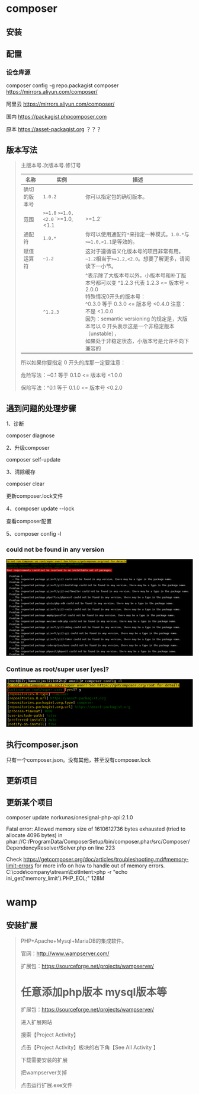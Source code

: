 # composer

## 安装

## 配置

### 设仓库源

composer config -g repo.packagist composer https://mirrors.aliyun.com/composer/



阿里云 https://mirrors.aliyun.com/composer/

国内    https://packagist.phpcomposer.com

原本    https://asset-packagist.org     ？？？









## 版本写法 

>  
>
>  主版本号.次版本号.修订号
>
>  | 名称         | 实例                                    | 描述                                                         |
>  | ------------ | --------------------------------------- | ------------------------------------------------------------ |
>  | 确切的版本号 | `1.0.2`                                 | 你可以指定包的确切版本。                                     |
>  | 范围         | `>=1.0` `>=1.0,<2.0` `>=1.0,<1.1|>=1.2` | 通过使用比较操作符可以指定有效的版本范围。 有效的运算符：`>`、`>=`、`<`、`<=`、`!=`。 你可以定义多个范围，用逗号隔开，这将被视为一个**逻辑AND**处理。一个管道符号`|`将作为**逻辑OR**处理。 AND 的优先级高于 OR。 |
>  | 通配符       | `1.0.*`                                 | 你可以使用通配符`*`来指定一种模式。`1.0.*`与`>=1.0,<1.1`是等效的。 |
>  | 赋值运算符   | `~1.2`                                  | 这对于遵循语义化版本号的项目非常有用。`~1.2`相当于`>=1.2,<2.0`。想要了解更多，请阅读下一小节。 |
>  |              | `^1.2.3`                                | ^表示除了大版本号以外，小版本号和补丁版本号都可以变 ^1.2.3 代表 1.2.3 <= 版本号 < 2.0.0<br>特殊情况0开头的版本号：<br/>^0.3.0 等于 0.3.0 <= 版本号 <0.4.0  注意：不是 <1.0.0<br/>因为：semantic versioning 的规定是，大版本号以 0 开头表示这是一个非稳定版本（unstable），<br/>如果处于非稳定状态，小版本号是允许不向下兼容的<br/> |
>
>  所以如果你要指定 0 开头的库那一定要注意： 
>
>  危险写法：~0.1 等于 0.1.0 <= 版本号 <1.0.0 
>
>  保险写法：^0.1 等于 0.1.0 <= 版本号 <0.2.0

## 遇到问题的处理步骤

1、诊断

composer diagnose

2、升级composer

composer self-update

3、清除缓存

composer clear

更新composer.lock文件

4、composer update --lock

查看composer配置

5、composer config -l









### could not be found in any version

![image-20210111164911706](static/tool/image-20210111164911706.png)

### Continue as root/super user [yes]?

![image-20210111170233498](static/tool/image-20210111170233498.png)



## 执行composer.json

只有一个composer.json。没有其他，甚至没有composer.lock

## 更新项目

## 更新某个项目	

composer update norkunas/onesignal-php-api:2.1.0









Fatal error: Allowed memory size of 1610612736 bytes exhausted (tried to allocate 4096 bytes) in phar://C:/ProgramData/ComposerSetup/bin/composer.phar/src/Composer/DependencyResolver/Solver.php on line 223

Check https://getcomposer.org/doc/articles/troubleshooting.md#memory-limit-errors for more info on how to handle out of memory errors.
C:\code\company\stream\ExitIntent>php -r "echo ini_get('memory_limit').PHP_EOL;"
128M







# wamp

## 安装扩展

> 
>
>PHP+Apache+Mysql+MariaDB的集成软件。
>
> 
>
>官网：http://www.wampserver.com/
>
>扩展包：https://sourceforge.net/projects/wampserver/
>
> 
>
> 
>
> 
>
> 
>
># 任意添加php版本   mysql版本等
>
>扩展包：https://sourceforge.net/projects/wampserver/
>
> 
>
>进入扩展网站
>
>搜索【Project Activity】
>
>点击【Project Activity】板块的右下角【See All Activity 】
>
>下载需要安装的扩展
>
>把wampserver关掉
>
>点击运行扩展.exe文件
